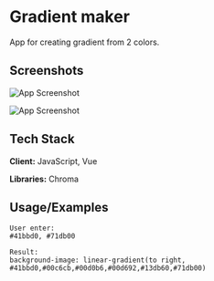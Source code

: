 # Gradient maker

App for creating gradient from 2 colors.

## Screenshots

![App Screenshot](https://github.com/webchillgames/screenshots/1.jpg)

![App Screenshot](https://github.com/webchillgames/screenshots/2.jpg)

## Tech Stack

**Client:**  JavaScript, Vue

**Libraries:** Chroma

## Usage/Examples

```
User enter: 
#41bbd0, #71db00
```

```
Result: 
background-image: linear-gradient(to right, #41bbd0,#00c6cb,#00d0b6,#00d692,#13db60,#71db00)
```